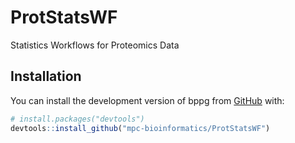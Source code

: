 # ProtStatsWF
Statistics Workflows for Proteomics Data


## Installation

You can install the development version of bppg from
[GitHub](https://github.com/) with:

``` r
# install.packages("devtools")
devtools::install_github("mpc-bioinformatics/ProtStatsWF")
```
